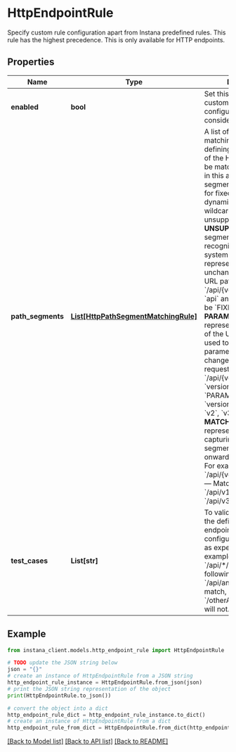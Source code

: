 # HttpEndpointRule

Specify custom rule configuration apart from Instana predefined rules. This rule has the highest precedence. This is only available for HTTP endpoints.

## Properties

Name | Type | Description | Notes
------------ | ------------- | ------------- | -------------
**enabled** | **bool** | Set this flag to &#x60;true&#x60; if custom rule configurations has to be considered. | [optional] 
**path_segments** | [**List[HttpPathSegmentMatchingRule]**](HttpPathSegmentMatchingRule.md) | A list of path segment matching rules, each defining how a segment of the HTTP path should be matched. Each object in this array represents a segment rule, allowing for fixed segments, dynamic parameters, wildcards, or unsupported segments.   **UNSUPPORTED**: A path segment that is not recognized by the system.   **FIXED**: This type represents a static, unchanging part of the URL path. For example, &#x60;/api/{version}/users&#x60;, &#x60;api&#x60; and &#x60;users&#x60; would be &#x60;FIXED&#x60; segment.   **PARAMETER**: This type represents a variable part of the URL path, often used to capture specific parameters or IDs that change with each request. For example, &#x60;/api/{version}/users&#x60;, &#x60;version&#x60; would be &#x60;PARAMETER&#x60; segment. &#x60;version&#x60; can be &#x60;v1&#x60;, &#x60;v2&#x60;, &#x60;v3&#x60; etc.   **MATCH_ALL**: This type represents a wildcard, capturing all remaining segments from this point onward in the URL path. For example, &#x60;/api/{version}/users/*&#x60; — Matches all paths like &#x60;/api/v1/users/123&#x60;. &#x60;/api/v3/users/456&#x60; etc.    | 
**test_cases** | **List[str]** | To validate whether the the defined custom endpoint rule configuration is working as expected. For example, given a query &#x60;/api/*/{version}&#x60;, the following test case &#x60;/api/anyName/123&#x60; will match, while &#x60;/otherApi/anyName/123&#x60; will not.  | [optional] 

## Example

```python
from instana_client.models.http_endpoint_rule import HttpEndpointRule

# TODO update the JSON string below
json = "{}"
# create an instance of HttpEndpointRule from a JSON string
http_endpoint_rule_instance = HttpEndpointRule.from_json(json)
# print the JSON string representation of the object
print(HttpEndpointRule.to_json())

# convert the object into a dict
http_endpoint_rule_dict = http_endpoint_rule_instance.to_dict()
# create an instance of HttpEndpointRule from a dict
http_endpoint_rule_from_dict = HttpEndpointRule.from_dict(http_endpoint_rule_dict)
```
[[Back to Model list]](../README.md#documentation-for-models) [[Back to API list]](../README.md#documentation-for-api-endpoints) [[Back to README]](../README.md)



